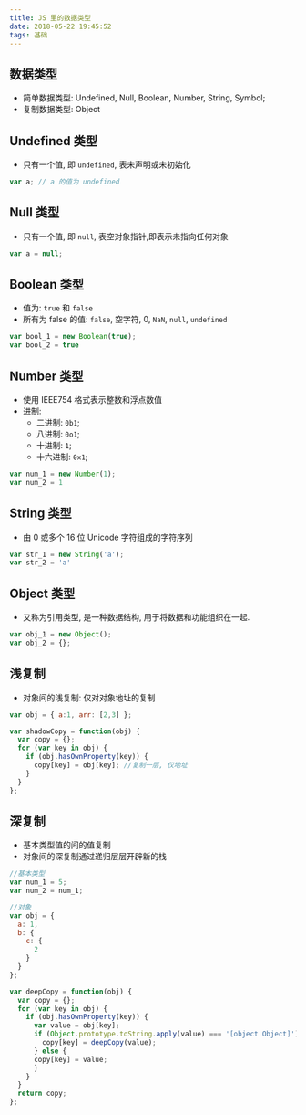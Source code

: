 ```yaml
---
title: JS 里的数据类型
date: 2018-05-22 19:45:52
tags: 基础
---
```


## 数据类型
* 简单数据类型: Undefined, Null, Boolean, Number, String, Symbol;
* 复制数据类型: Object

## Undefined 类型
* 只有一个值, 即 `undefined`, 表未声明或未初始化
```js
var a; // a 的值为 undefined
```

## Null 类型
* 只有一个值, 即 `null`, 表空对象指针,即表示未指向任何对象
```js
var a = null;
```

## Boolean 类型
* 值为: `true` 和 `false`
* 所有为 false 的值: `false`, 空字符, 0, `NaN`, `null`, `undefined` 
```js
var bool_1 = new Boolean(true);
var bool_2 = true
```

## Number 类型
* 使用 IEEE754 格式表示整数和浮点数值
* 进制:
  * 二进制: `0b1`;
  * 八进制: `0o1`;
  * 十进制: `1`;
  * 十六进制: `0x1`;
```js
var num_1 = new Number(1);
var num_2 = 1
```

## String 类型
* 由 0 或多个 16 位 Unicode 字符组成的字符序列
```js
var str_1 = new String('a');
var str_2 = 'a'
```

## Object 类型
* 又称为引用类型, 是一种数据结构, 用于将数据和功能组织在一起.
```js
var obj_1 = new Object();
var obj_2 = {};
```

## 浅复制
* 对象间的浅复制: 仅对对象地址的复制
```js
var obj = { a:1, arr: [2,3] };

var shadowCopy = function(obj) {
  var copy = {};
  for (var key in obj) {
    if (obj.hasOwnProperty(key)) {
      copy[key] = obj[key]; //复制一层, 仅地址
    }
  }
};
```

## 深复制
* 基本类型值的间的值复制
* 对象间的深复制通过递归层层开辟新的栈
```js
//基本类型
var num_1 = 5;
var num_2 = num_1;

//对象
var obj = { 
  a: 1,
  b: {
    c: {
      2
    }
  }
};

var deepCopy = function(obj) {
  var copy = {};
  for (var key in obj) {
    if (obj.hasOwnProperty(key)) {
      var value = obj[key];
      if (Object.prototype.toString.apply(value) === '[object Object]') {
        copy[key] = deepCopy(value);
      } else {
      copy[key] = value;      
      }
    }
  }
  return copy;
};
```
